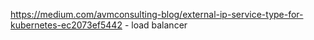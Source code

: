 https://medium.com/avmconsulting-blog/external-ip-service-type-for-kubernetes-ec2073ef5442 - load balancer
